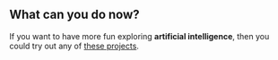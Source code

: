 ## What can you do now?

If you want to have more fun exploring **artificial intelligence**, then you could try out any of [these projects](https://projects.raspberrypi.org/en/projects?interests%5B%5D=ai).
